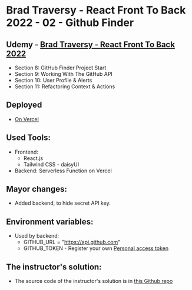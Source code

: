 # Brad Traversy - React Front To Back 2022 - 02 - Github Finder

## Udemy - [Brad Traversy - React Front To Back 2022](https://www.udemy.com/course/react-front-to-back-2022/)

-   Section 8: GitHub Finder Project Start
-   Section 9: Working With The GitHub API
-   Section 10: User Profile & Alerts
-   Section 11: Refactoring Context & Actions

## Deployed

-   [On Vercel](https://gabriels-react-front-to-back-02-github-finder.vercel.app/)

## Used Tools:

-   Frontend: 
    -   React.js
    -   Tailwind CSS - daisyUI
-   Backend: Serverless Function on Vercel

## Mayor changes:

-   Added backend, to hide secret API key.

## Environment variables:

-   Used by backend:
    -   GITHUB_URL = "https://api.github.com"
    -   GITHUB_TOKEN - Register your own [Personal access token](https://github.com/settings/tokens)

## The instructor's solution:

-   The source code of the instructor's solution is in [this Github repo](https://github.com/bradtraversy/github-finder-app)
